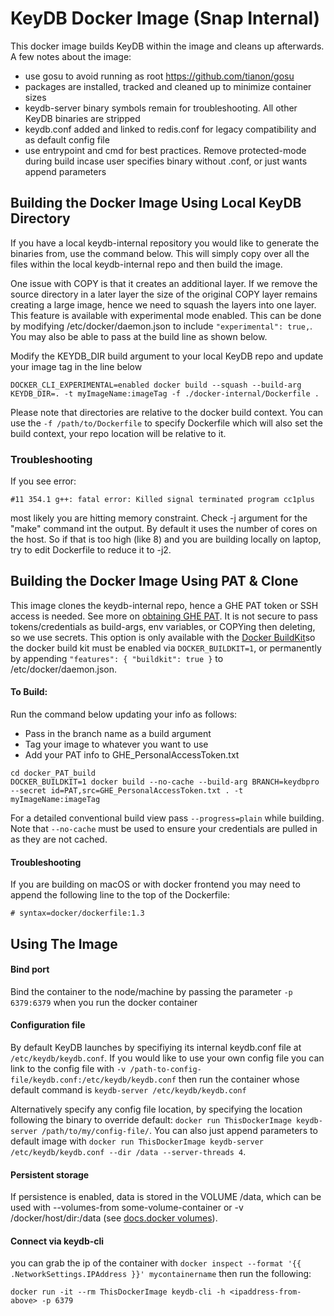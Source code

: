 # KeyDB Docker Image (Snap Internal)

This docker image builds KeyDB within the image and cleans up afterwards. A few notes about the image:
* use gosu to avoid running as root https://github.com/tianon/gosu
* packages are installed, tracked and cleaned up to minimize container sizes
* keydb-server binary symbols remain for troubleshooting. All other KeyDB binaries are stripped
* keydb.conf added and linked to redis.conf for legacy compatibility and as default config file
* use entrypoint and cmd for best practices. Remove protected-mode during build incase user specifies binary without .conf, or just wants append parameters

## Building the Docker Image Using Local KeyDB Directory

If you have a local keydb-internal repository you would like to generate the binaries from, use the command below. This will simply copy over all the files within the local keydb-internal repo and then build the image. 

One issue with COPY is that it creates an additional layer. If we remove the source directory in a later layer the size of the original COPY layer remains creating a large image, hence we need to squash the layers into one layer. This feature is available with experimental mode enabled. This can be done by modifying /etc/docker/daemon.json to include `"experimental": true,`. You may also be able to pass at the build line as shown below.

Modify the KEYDB_DIR build argument to your local KeyDB repo and update your image tag in the line below

```
DOCKER_CLI_EXPERIMENTAL=enabled docker build --squash --build-arg KEYDB_DIR=. -t myImageName:imageTag -f ./docker-internal/Dockerfile .
```

Please note that directories are relative to the docker build context. You can use the `-f /path/to/Dockerfile` to specify Dockerfile which will also set the build context, your repo location will be relative to it.

### Troubleshooting
If you see error:
```
#11 354.1 g++: fatal error: Killed signal terminated program cc1plus
```
most likely you are hitting memory constraint. Check -j argument for the "make" command int the output. By default it uses the number of cores on the host. So if that is too high (like 8) and you are building locally
on laptop, try to edit Dockerfile to reduce it to -j2.


## Building the Docker Image Using PAT & Clone

This image clones the keydb-internal repo, hence a GHE PAT token or SSH access is needed. See more on [obtaining GHE PAT](https://wiki.sc-corp.net/display/TOOL/Using+the+GHE+API#UsingtheGHEAPI-Step1:PersonalTokens). It is not secure to pass tokens/credentials as build-args, env variables, or COPYing then deleting, so we use secrets. This option is only available with the [Docker BuildKit](https://docs.docker.com/develop/develop-images/build_enhancements/#new-docker-build-secret-information)so the docker build kit must be enabled via `DOCKER_BUILDKIT=1`, or permanently by appending `"features": { "buildkit": true }` to /etc/docker/daemon.json.

#### To Build:

Run the command below updating your info as follows:
* Pass in the branch name as a build argument
*  Tag your image to whatever you want to use
* Add your PAT info to GHE_PersonalAccessToken.txt

```
cd docker_PAT_build
DOCKER_BUILDKIT=1 docker build --no-cache --build-arg BRANCH=keydbpro --secret id=PAT,src=GHE_PersonalAccessToken.txt . -t myImageName:imageTag
```

For a detailed conventional build view pass `--progress=plain` while building. Note that `--no-cache` must be used to ensure your credentials are pulled in as they are not cached.

#### Troubleshooting

If you are building on macOS or with docker frontend you may need to append the following line to the top of the Dockerfile:

```
# syntax=docker/dockerfile:1.3
```

## Using The Image 

#### Bind port

Bind the container to the node/machine by passing the parameter `-p 6379:6379` when you run the docker container

#### Configuration file

By default KeyDB launches by specifiying its internal keydb.conf file at `/etc/keydb/keydb.conf`. If you would like to use your own config file you can link to the config file with `-v /path-to-config-file/keydb.conf:/etc/keydb/keydb.conf` then run the container whose default command is `keydb-server /etc/keydb/keydb.conf`

Alternatively specify any config file location, by specifying the location following the binary to override default: `docker run ThisDockerImage keydb-server /path/to/my/config-file/`. You can also just append parameters to default image with `docker run ThisDockerImage keydb-server /etc/keydb/keydb.conf --dir /data --server-threads 4`.

#### Persistent storage

If persistence is enabled, data is stored in the VOLUME /data, which can be used with --volumes-from some-volume-container or -v /docker/host/dir:/data (see [docs.docker volumes](https://docs.docker.com/storage/volumes/)).

#### Connect via keydb-cli

you can grab the ip of the container with `docker inspect --format '{{ .NetworkSettings.IPAddress }}' mycontainername` then run the following:

```
docker run -it --rm ThisDockerImage keydb-cli -h <ipaddress-from-above> -p 6379
```

